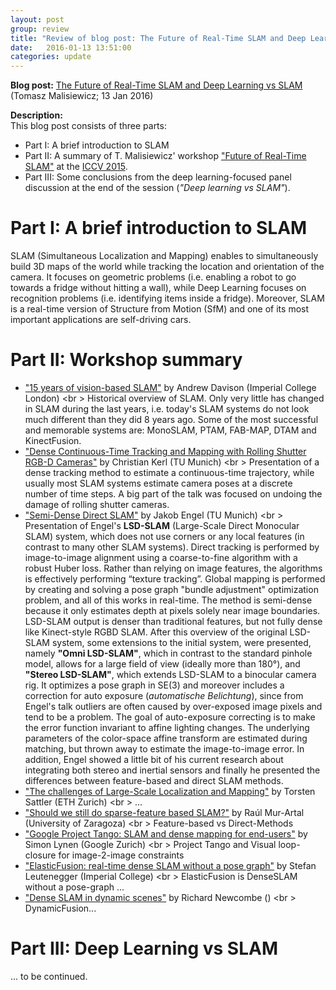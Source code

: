 ```yaml
---
layout: post
group: review
title: "Review of blog post: The Future of Real-Time SLAM and Deep Learning vs SLAM"
date:   2016-01-13 13:51:00
categories: update
---
```


**Blog post:**
[The Future of Real-Time SLAM and Deep Learning vs SLAM](http://www.computervisionblog.com/2016/01/why-slam-matters-future-of-real-time.html)
(Tomasz Malisiewicz; 13 Jan 2016)

**Description:** <br />
This blog post consists of three parts: 
* Part I: A brief introduction to SLAM
* Part II: A summary of T. Malisiewicz' workshop ["Future of Real-Time SLAM"](http://wp.doc.ic.ac.uk/thefutureofslam/programme/) at the [ICCV 2015](http://pamitc.org/iccv15/).
* Part III: Some conclusions from the deep learning-focused panel discussion at the end of the session (*"Deep learning vs SLAM"*).

# Part I: A brief introduction to SLAM
SLAM (Simultaneous Localization and Mapping) enables to simultaneously build 3D maps of the world while tracking the location and orientation of the camera. It focuses on geometric problems (i.e. enabling a robot to go towards a fridge without hitting a wall), while Deep Learning focuses on recognition problems (i.e. identifying items inside a fridge).
Moreover, SLAM is a real-time version of Structure from Motion (SfM) and one of its most important applications are self-driving cars.

# Part II: Workshop summary
* ["15 years of vision-based SLAM"](http://wp.doc.ic.ac.uk/thefutureofslam/wp-content/uploads/sites/93/2015/12/slides_ajd.pdf) by Andrew Davison (Imperial College London) <br \>
   Historical overview of SLAM. Only very little has changed in SLAM during the last years, i.e. today's SLAM systems do not look much different than they did 8 years ago. Some of the most successful and memorable systems are: MonoSLAM, PTAM, FAB-MAP, DTAM and KinectFusion.
* ["Dense Continuous-Time Tracking and Mapping with Rolling Shutter RGB-D Cameras"](http://wp.doc.ic.ac.uk/thefutureofslam/wp-content/uploads/sites/93/2015/12/kerl_etal_iccv2015_futureofslam_talk.pdf) by Christian Kerl (TU Munich)  <br \>
   Presentation of a dense tracking method to estimate a continuous-time trajectory, while usually most SLAM systems estimate camera poses at a discrete number of time steps. A big part of the talk was focused on undoing the damage of rolling shutter cameras.
* ["Semi-Dense Direct SLAM"](http://wp.doc.ic.ac.uk/thefutureofslam/wp-content/uploads/sites/93/2015/12/ICCV-SLAM-Workshop_JakobEngel.pdf) by Jakob Engel (TU Munich)  <br \>
   Presentation of Engel's **LSD-SLAM** (Large-Scale Direct Monocular SLAM) system, which does not use corners or any local features (in contrast to many other SLAM systems). Direct tracking is performed by image-to-image alignment using a coarse-to-fine algorithm with a robust Huber loss. Rather than relying on image features, the algorithms is effectively performing “texture tracking”. Global mapping is performed by creating and solving a pose graph "bundle adjustment" optimization problem, and all of this works in real-time. The method is semi-dense because it only estimates depth at pixels solely near image boundaries. LSD-SLAM output is denser than traditional features, but not fully dense like Kinect-style RGBD SLAM. After this overview of the original LSD-SLAM system, some extensions to the initial system, were presented, namely **"Omni LSD-SLAM"**, which in contrast to the standard pinhole model, allows for a large field of view (ideally more than 180°), and **"Stereo LSD-SLAM"**, which extends LSD-SLAM to a binocular camera rig. It optimizes a pose graph in SE(3) and moreover includes a correction for auto exposure (*automatische Belichtung*), since from Engel's talk outliers are often caused by over-exposed image pixels and tend to be a problem. The goal of auto-exposure correcting is to make the error function invariant to affine lighting changes. The underlying parameters of the color-space affine transform are estimated during matching, but thrown away to estimate the image-to-image error. In addition, Engel showed a little bit of his current research about integrating both stereo and inertial sensors and finally he presented the differences between feature-based and direct SLAM methods.
* ["The challenges of Large-Scale Localization and Mapping"](http://wp.doc.ic.ac.uk/thefutureofslam/wp-content/uploads/sites/93/2015/12/Sattler_challenges_large_scale_loc_and_mapping.pdf) by Torsten Sattler (ETH Zurich) <br \>
   ...
* ["Should we still do sparse-feature based SLAM?"](http://wp.doc.ic.ac.uk/thefutureofslam/wp-content/uploads/sites/93/2015/12/ICCV15_SLAMWS_RaulMur.pdf) by Raúl Mur-Artal (University of Zaragoza) <br \>
   Feature-based vs Direct-Methods
* ["Google Project Tango: SLAM and dense mapping for end-users"]() by Simon Lynen (Google Zurich) <br \>
   Project Tango and Visual loop-closure for image-2-image constraints
* ["ElasticFusion: real-time dense SLAM without a pose graph"](http://wp.doc.ic.ac.uk/thefutureofslam/wp-content/uploads/sites/93/2015/12/ElasticFusion.pdf) by Stefan Leutenegger (Imperial College)  <br \>
   ElasticFusion is DenseSLAM without a pose-graph ...
* ["Dense SLAM in dynamic scenes"]() by Richard Newcombe () <br \>
   DynamicFusion... 

# Part III: Deep Learning vs SLAM

... to be continued.
